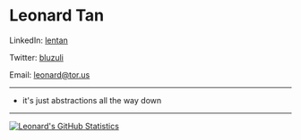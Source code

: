 # Leonard Tan
LinkedIn: [lentan](https://www.linkedin.com/in/lentan/)

Twitter: [bluzuli](https://twitter.com/bluzuli)

Email: leonard@tor.us

-------
- it's just abstractions all the way down
-------

[![Leonard's GitHub Statistics](https://github-readme-stats.vercel.app/api?username=tetratorus&count_private=true&show_icons=true&include_all_commits=true)](https://github.com/tetratorus)
